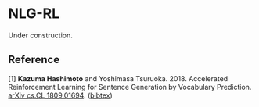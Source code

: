 # NLG-RL

Under construction.

## Reference ##
[1] <b>Kazuma Hashimoto</b> and Yoshimasa Tsuruoka. 2018. Accelerated Reinforcement Learning for Sentence Generation by Vocabulary Prediction. <a href="https://arxiv.org/abs/1809.01694">arXiv cs.CL 1809.01694<a/>. (<a href="http://www.logos.t.u-tokyo.ac.jp/~hassy/publications/arxiv2018fastrl/bibtex.bib">bibtex</a>)
